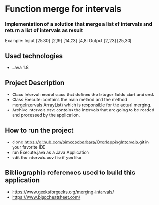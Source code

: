 <h1>Function merge for intervals</h1>


### Implementation of a solution that merge a list of intervals and return a list of intervals as result
Example: 
Input [25,30] [2,19] [14,23] [4,8]
Output [2,23] [25,30]

## Used technologies

+ Java 1.8

## Project Description

+ Class Interval: model class that defines the Integer fields start and end. 
+ Class Execute: contains the main method and the method mergeIntervals(ArrayList<Interval>) which is responsible for the actual merging.
+ Archive intervals.csv: contains the intervals that are going to be readed and processed by the application. 
  
## How to run the project 
  
+ clone https://github.com/simoescbarbara/OverlappingIntervals.git in your favorite IDE 
+ run Execute.java as a Java Application
+ edit the intervals.csv file if you like
  
## Bibliographic references used to build this application 

+ https://www.geeksforgeeks.org/merging-intervals/
+ https://www.bigocheatsheet.com/
